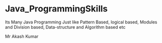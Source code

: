 # Java_ProgrammingSkills
Its Many Java Programming Just like Pattern Based, logical based, Modules and Division based, Data-structure and Algorithm based etc

Mr Akash Kumar
